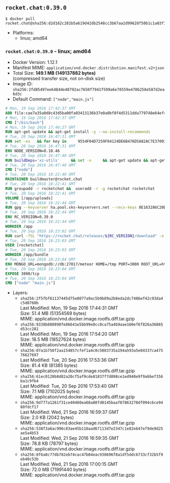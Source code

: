 ## `rocket.chat:0.39.0`

```console
$ docker pull rocket.chat@sha256:d2d162c281b5a619d42db2548cc3b67aa2d99628f50b1c1a03f123c6c72ce6fd
```

-	Platforms:
	-	linux; amd64

### `rocket.chat:0.39.0` - linux; amd64

-	Docker Version: 1.12.1
-	Manifest MIME: `application/vnd.docker.distribution.manifest.v2+json`
-	Total Size: **149.1 MB (149137882 bytes)**  
	(compressed transfer size, not on-disk size)
-	Image ID: `sha256:2fd85497ee6484de40792ac7650f7941f599a6e78559e4706258e587d2ea6d3c`
-	Default Command: `["node","main.js"]`

```dockerfile
# Mon, 19 Sep 2016 17:42:37 GMT
ADD file:cae7a35a0d8c43d5ba00fa03413136b37e0a0bf8f4d5311dda779748e64ef425 in / 
# Mon, 19 Sep 2016 17:42:37 GMT
CMD ["/bin/bash"]
# Mon, 19 Sep 2016 17:46:27 GMT
RUN apt-get update && apt-get install -y --no-install-recommends 		ca-certificates 		curl 		wget 	&& rm -rf /var/lib/apt/lists/*
# Tue, 20 Sep 2016 16:47:31 GMT
RUN set -ex   && for key in     9554F04D7259F04124DE6B476D5A82AC7E37093B     94AE36675C464D64BAFA68DD7434390BDBE9B9C5     0034A06D9D9B0064CE8ADF6BF1747F4AD2306D93     FD3A5288F042B6850C66B31F09FE44734EB7990E     71DCFD284A79C3B38668286BC97EC7A07EDE3FC1     DD8F2338BAE7501E3DD5AC78C273792F7D83545D     B9AE9905FFD7803F25714661B63B535A4C206CA9     C4F0DFFF4E8C1A8236409D08E73BC641CC11F4C8   ; do     gpg --keyserver ha.pool.sks-keyservers.net --recv-keys "$key";   done
# Tue, 20 Sep 2016 16:47:31 GMT
ENV NODE_VERSION=0.10.46
# Tue, 20 Sep 2016 16:47:40 GMT
RUN buildDeps='xz-utils'     && set -x     && apt-get update && apt-get install -y $buildDeps --no-install-recommends     && rm -rf /var/lib/apt/lists/*     && curl -SLO "https://nodejs.org/dist/v$NODE_VERSION/node-v$NODE_VERSION-linux-x64.tar.xz"     && curl -SLO "https://nodejs.org/dist/v$NODE_VERSION/SHASUMS256.txt.asc"     && gpg --batch --decrypt --output SHASUMS256.txt SHASUMS256.txt.asc     && grep " node-v$NODE_VERSION-linux-x64.tar.xz\$" SHASUMS256.txt | sha256sum -c -     && tar -xJf "node-v$NODE_VERSION-linux-x64.tar.xz" -C /usr/local --strip-components=1     && rm "node-v$NODE_VERSION-linux-x64.tar.xz" SHASUMS256.txt.asc SHASUMS256.txt     && apt-get purge -y --auto-remove $buildDeps     && ln -s /usr/local/bin/node /usr/local/bin/nodejs
# Tue, 20 Sep 2016 16:47:40 GMT
CMD ["node"]
# Tue, 20 Sep 2016 18:22:40 GMT
MAINTAINER buildmaster@rocket.chat
# Tue, 20 Sep 2016 18:22:41 GMT
RUN groupadd -r rocketchat &&  useradd -r -g rocketchat rocketchat
# Tue, 20 Sep 2016 18:22:41 GMT
VOLUME [/app/uploads]
# Tue, 20 Sep 2016 18:22:44 GMT
RUN gpg --keyserver ha.pool.sks-keyservers.net --recv-keys 0E163286C20D07B9787EBE9FD7F9D0414FD08104
# Tue, 20 Sep 2016 18:22:44 GMT
ENV RC_VERSION=0.39.0
# Tue, 20 Sep 2016 18:22:44 GMT
WORKDIR /app
# Tue, 20 Sep 2016 18:23:02 GMT
RUN curl -fSL "https://rocket.chat/releases/${RC_VERSION}/download" -o rocket.chat.tgz &&  curl -fSL "https://rocket.chat/releases/${RC_VERSION}/asc" -o rocket.chat.tgz.asc &&  gpg --batch --verify rocket.chat.tgz.asc rocket.chat.tgz &&  tar zxvf rocket.chat.tgz &&  rm rocket.chat.tgz rocket.chat.tgz.asc &&  cd bundle/programs/server &&  npm install
# Tue, 20 Sep 2016 18:23:03 GMT
USER [rocketchat]
# Tue, 20 Sep 2016 18:23:03 GMT
WORKDIR /app/bundle
# Tue, 20 Sep 2016 18:23:04 GMT
ENV MONGO_URL=mongodb://db:27017/meteor HOME=/tmp PORT=3000 ROOT_URL=http://localhost:3000 Accounts_AvatarStorePath=/app/uploads
# Tue, 20 Sep 2016 18:23:04 GMT
EXPOSE 3000/tcp
# Tue, 20 Sep 2016 18:23:04 GMT
CMD ["node" "main.js"]
```

-	Layers:
	-	`sha256:2f5fbf61137445d75e8077a9ac5b9b89a2b8eda2dc7486ef42c93da4c5d8760b`  
		Last Modified: Mon, 19 Sep 2016 17:44:31 GMT  
		Size: 51.4 MB (51354569 bytes)  
		MIME: application/vnd.docker.image.rootfs.diff.tar.gzip
	-	`sha256:9338b080890fe86641e5bb99e8cc0ca75a4b9aae160ef6f826a36865d53cc281`  
		Last Modified: Mon, 19 Sep 2016 17:54:20 GMT  
		Size: 18.5 MB (18527624 bytes)  
		MIME: application/vnd.docker.image.rootfs.diff.tar.gzip
	-	`sha256:07a1b758f2aa154857cfef1a4c0c5083735a194a593a5e04337ca47576627697`  
		Last Modified: Tue, 20 Sep 2016 17:53:36 GMT  
		Size: 81.4 KB (81385 bytes)  
		MIME: application/vnd.docker.image.rootfs.diff.tar.gzip
	-	`sha256:61ec0120b8d82a20cf5af9cde81837f7d898ce1ed940e9f9a6bef356ba1c9fb4`  
		Last Modified: Tue, 20 Sep 2016 17:53:40 GMT  
		Size: 7.1 MB (7102025 bytes)  
		MIME: application/vnd.docker.image.rootfs.diff.tar.gzip
	-	`sha256:9d777a1261f31ce40460ea68a80fd0145baaf87863270df094c6ce9480fdcf17`  
		Last Modified: Wed, 21 Sep 2016 16:59:37 GMT  
		Size: 2.0 KB (2042 bytes)  
		MIME: application/vnd.docker.image.rootfs.diff.tar.gzip
	-	`sha256:538f3a6ac996c83ae45b116aad67113d7e2347c1e82e647ef9de9d25ae5a4b53`  
		Last Modified: Wed, 21 Sep 2016 16:59:35 GMT  
		Size: 78.8 KB (78797 bytes)  
		MIME: application/vnd.docker.image.rootfs.diff.tar.gzip
	-	`sha256:8f6a8c77db782eb74cac47b04eac938696f8a1df5ddc6733cf32b5f9eb40c53b`  
		Last Modified: Wed, 21 Sep 2016 17:00:15 GMT  
		Size: 72.0 MB (71991440 bytes)  
		MIME: application/vnd.docker.image.rootfs.diff.tar.gzip

